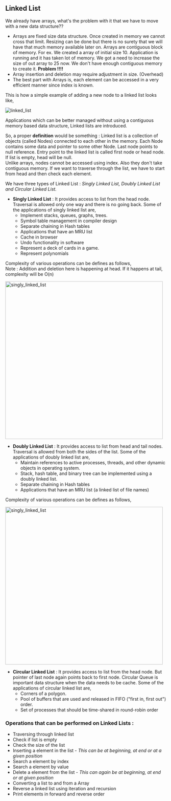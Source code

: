 ## Linked List

We already have arrays, what's the problem with it that we have to move with a new data structure??
- Arrays are fixed size data structure. Once created in memory we cannot cross that limit. Resizing can be done but there is no surety that we will have that much memory available later on. Arrays are contiguous block of memory. For ex. We created a array of initial size 10. Application is running and it has taken lot of memory. We got a need to increase the size of out array to 25 now. We don't have enough contiguous memory to create it. **Problem !!!!**  
- Array insertion and deletion may require adjustment in size. (Overhead)  
- The best part with Arrays is, each element can be accessed in a very efficient manner since index is known.

This is how a simple example of adding a new node to a linked list looks like,

![linked_list](https://cloud.githubusercontent.com/assets/3439029/22178994/1d5fc414-dffb-11e6-8177-7a5628c09b46.png)

Applications which can be better managed without using a contiguous memory based data structure, Linked lists are introduced.

So, a proper **definition** would be something : Linked list is a collection of objects (called Nodes) connected to each other in the memory. Each Node contains some data and pointer to some other Node. Last node points to null reference. Entry point to the linked list is called first node or head node. If list is empty, head will be null.  
Unlike arrays, nodes cannot be accessed using index. Also they don't take contiguous memory.
If we want to traverse through the list, we have to start from head and then check each element.

We have three types of Linked List : _Singly Linked List, Doubly Linked List and Circular Linked List._

- **Singly Linked List** : It provides access to list from the head node. Traversal is allowed only one way and there is no going back. Some of the applications of singly linked list are,
    - Implement stacks, queues, graphs, trees.
    - Symbol table management in compiler design
    - Separate chaining in Hash tables
    - Applications that have an MRU list
    - Cache in browser
    - Undo functionality in software
    - Represent a deck of cards in a game.
    - Represent polynomials

Complexity of various operations can be defines as follows,  
Note : Addition and deletion here is happening at head. If it happens at tail, complexity will be O(n)

<img width="493" alt="singly_linked_list" src="https://cloud.githubusercontent.com/assets/3439029/22179122/e3ad7596-dffe-11e6-81bf-823e8ed38c64.png">

- **Doubly Linked List** : It provides access to list from head and tail nodes. Traversal is allowed from both the sides of the list. Some of the applications of doubly linked list are,
    - Maintain references to active processes, threads, and other dynamic objects in operating system.
    - Stack, hash table, and binary tree can be implemented using a doubly linked list.
    - Separate chaining in Hash tables
    - Applications that have an MRU list (a linked list of file names)

Complexity of various operations can be defines as follows, 

<img width="493" alt="singly_linked_list" src="https://cloud.githubusercontent.com/assets/3439029/22179122/e3ad7596-dffe-11e6-81bf-823e8ed38c64.png">

- **Circular Linked List** : It provides access to list from the head node. But pointer of last node again points back to first node. Circular Queue is important data structure when the data needs to be cache. Some of the applications of circular linked list are,
    - Corners of a polygon.
    - Pool of buffers that are used and released in FIFO ("first in, first out") order.
    - Set of processes that should be time-shared in round-robin order

### Operations that can be performed on Linked Lists :
- Traversing through linked list
- Check if list is empty
- Check the size of the list
- Inserting a element in the list - *This can be at beginning, at end or at a given position*
- Search a element by index
- Search a element by value
- Delete a element from the list - *This can again be at beginning, at end or at given position*
- Converting a list to and from a Array 
- Reverse a linked list using iteration and recursion
- Print elements in forward and reverse order
